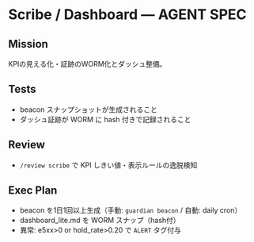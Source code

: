 # Scribe / Dashboard — AGENT SPEC
## Mission
KPIの見える化・証跡のWORM化とダッシュ整備。

## Tests
- beacon スナップショットが生成されること
- ダッシュ証跡が WORM に hash 付きで記録されること

## Review
- `/review scribe` で KPI しきい値・表示ルールの逸脱検知

## Exec Plan
- beacon を1日1回以上生成（手動: `guardian beacon` / 自動: daily cron）
- dashboard_lite.md を WORM スナップ（hash付）
- 異常: e5xx>0 or hold_rate>0.20 で `ALERT` タグ付与
